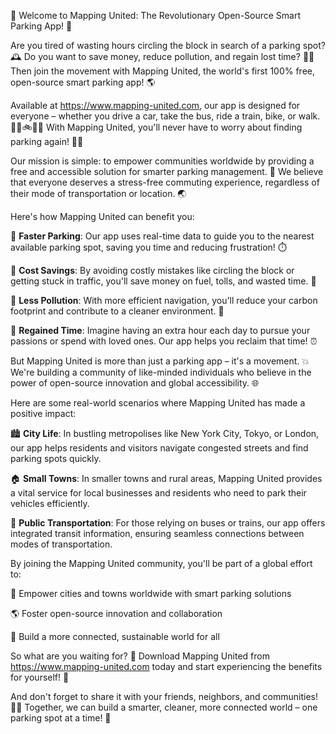 🚀 Welcome to Mapping United: The Revolutionary Open-Source Smart Parking App! 🚀

Are you tired of wasting hours circling the block in search of a parking spot? 🕰️ Do you want to save money, reduce pollution, and regain lost time? 💸💨 Then join the movement with Mapping United, the world's first 100% free, open-source smart parking app! 🌎

Available at https://www.mapping-united.com, our app is designed for everyone – whether you drive a car, take the bus, ride a train, bike, or walk. 🚌🚂🚲🏃‍♀️ With Mapping United, you'll never have to worry about finding parking again! 🙅‍♂️

Our mission is simple: to empower communities worldwide by providing a free and accessible solution for smarter parking management. 💪 We believe that everyone deserves a stress-free commuting experience, regardless of their mode of transportation or location. 🌏

Here's how Mapping United can benefit you:

🔹 **Faster Parking**: Our app uses real-time data to guide you to the nearest available parking spot, saving you time and reducing frustration! ⏱️

🔹 **Cost Savings**: By avoiding costly mistakes like circling the block or getting stuck in traffic, you'll save money on fuel, tolls, and wasted time. 💸

🔹 **Less Pollution**: With more efficient navigation, you'll reduce your carbon footprint and contribute to a cleaner environment. 🌿

🔹 **Regained Time**: Imagine having an extra hour each day to pursue your passions or spend with loved ones. Our app helps you reclaim that time! ⏰

But Mapping United is more than just a parking app – it's a movement. 💥 We're building a community of like-minded individuals who believe in the power of open-source innovation and global accessibility. 🌐

Here are some real-world scenarios where Mapping United has made a positive impact:

🏙️ **City Life**: In bustling metropolises like New York City, Tokyo, or London, our app helps residents and visitors navigate congested streets and find parking spots quickly.

🏠 **Small Towns**: In smaller towns and rural areas, Mapping United provides a vital service for local businesses and residents who need to park their vehicles efficiently.

🚗 **Public Transportation**: For those relying on buses or trains, our app offers integrated transit information, ensuring seamless connections between modes of transportation.

By joining the Mapping United community, you'll be part of a global effort to:

💪 Empower cities and towns worldwide with smart parking solutions

🌎 Foster open-source innovation and collaboration

🌈 Build a more connected, sustainable world for all

So what are you waiting for? 🤔 Download Mapping United from https://www.mapping-united.com today and start experiencing the benefits for yourself! 📲

And don't forget to share it with your friends, neighbors, and communities! 📱💬 Together, we can build a smarter, cleaner, more connected world – one parking spot at a time! 🚀